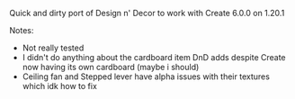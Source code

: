 Quick and dirty port of Design n' Decor to work with Create 6.0.0 on 1.20.1

Notes:
- Not really tested
- I didn't do anything about the cardboard item DnD adds despite Create now having its own cardboard (maybe i should)
- Ceiling fan and Stepped lever have alpha issues with their textures which idk how to fix
